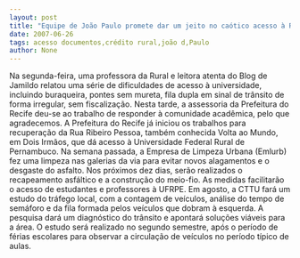 ```yaml
---
layout: post
title: "Equipe de João Paulo promete dar um jeito no caótico acesso à Rural"
date: 2007-06-26
tags: acesso documentos,crédito rural,joão d,Paulo
author: None
---
```

Na segunda-feira, uma professora da Rural e leitora atenta do Blog de Jamildo relatou uma s&eacute;rie de dificuldades de acesso &agrave; universidade, incluindo buraqueira, pontes sem mureta, fila dupla em sinal de tr&acirc;nsito de forma irregular, sem fiscaliza&ccedil;&atilde;o. Nesta tarde, a assessoria da Prefeitura do Recife deu-se ao trabalho de responder &agrave; comunidade acad&ecirc;mica, pelo que agradecemos.
A Prefeitura do Recife j&aacute; iniciou os trabalhos para recupera&ccedil;&atilde;o da Rua Ribeiro Pessoa, tamb&eacute;m conhecida Volta ao Mundo, em Dois Irm&atilde;os, que d&aacute; acesso &agrave; Universidade Federal Rural de Pernambuco. 
Na semana passada, a Empresa de Limpeza Urbana (Emlurb) fez uma limpeza nas galerias da via para evitar novos alagamentos e o desgaste do asfalto. 
Nos pr&oacute;ximos dez dias, ser&atilde;o realizados o recapeamento asf&aacute;ltico e a constru&ccedil;&atilde;o do meio-fio. As medidas facilitar&atilde;o o acesso de estudantes e professores &agrave; UFRPE. 
Em agosto, a CTTU far&aacute; um estudo do tr&aacute;fego local, com a contagem de ve&iacute;culos, an&aacute;lise do tempo de sem&aacute;foro e da fila formada pelos ve&iacute;culos que dobram &agrave; esquerda. 
A pesquisa dar&aacute; um diagn&oacute;stico do tr&acirc;nsito e apontar&aacute; solu&ccedil;&otilde;es vi&aacute;veis para a &aacute;rea. O estudo ser&aacute; realizado no segundo semestre, ap&oacute;s o per&iacute;odo de f&eacute;rias escolares para observar a circula&ccedil;&atilde;o de ve&iacute;culos no per&iacute;odo t&iacute;pico de aulas. 
